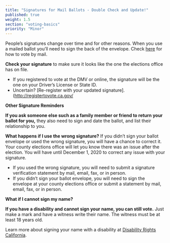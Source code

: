 ```yaml
---
title: "Signatures for Mail Ballots - Double Check and Update!"
published: true
weight: 1.5
section: "voting-basics"
priority: "Minor"
---
```


People’s signatures change over time and for other reasons. When you use a mailed ballot you’ll need to sign the back of the envelope. Check [here](#menu-item-vote-by-mail) for how to vote by mail.

**Check your signature** to make sure it looks like the one the elections office has on file. 
- If you registered to vote at the DMV or online, the signature will be the one on your Driver’s License or State ID.
- Uncertain? [Re-register with your updated signature].(http://registertovote.ca.gov/

**Other Signature Reminders**

**If you ask someone else such as a family member or friend to return your ballot for you,** they also need to sign and date the ballot, and list their relationship to you.

**What happens if I use the wrong signature?**
If you didn’t sign your ballot envelope or used the wrong signature, you will have a chance to correct it. Your county elections office will let you know there was an issue after the election. You will have until December 1, 2020 to correct any issue with your signature.

- If you used the wrong signature, you will need to submit a signature verification statement by mail, email, fax, or in person. 
- If you didn’t sign your ballot envelope, you will need to sign the envelope at your county elections office or submit a statement by mail, email, fax, or in person. 

**What if I cannot sign my name?**

**If you have a disability and cannot sign your name, you can still vote.** Just make a mark and have a witness write their name. The witness must be at least 18 years old. 

Learn more about signing your name with a disability at [Disability Rights California](https://www.disabilityrightsca.org/publications/you-can-vote-even-if-you-cant-sign-your-name).

